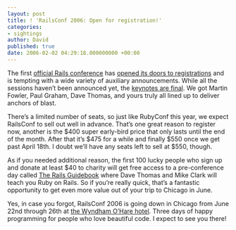 ```yaml
---
layout: post
title: ! 'RailsConf 2006: Open for registration!'
categories:
- sightings
author: David
published: true
date: 2006-02-02 04:29:18.000000000 +00:00
---
```

<p>The first <a href="http://railsconf.org/">official Rails conference</a> has <a href="http://www.railsconf.org/pages/registration">opened its doors to registrations</a> and is tempting with a wide variety of auxiliary announcements. While all the sessions haven&#8217;t been announced yet, the <a href="http://railsconf.org/articles/2006/02/02/announcing-railsconf-2006-keynotes">keynotes are final</a>. We got Martin Fowler, Paul Graham, Dave Thomas, and yours truly all lined up to deliver anchors of blast.</p>
<p>There&#8217;s a limited number of seats, so just like RubyConf this year, we expect RailsConf to sell out well in advance. That&#8217;s one great reason to register now, another is the $400 super early-bird price that only lasts until the end of the month. After that it&#8217;s $475 for a while and finally $550 once we get past April 18th. I doubt we&#8217;ll have any seats left to sell at $550, though.</p>
<p>As if you needed additional reason, the first 100 lucky people who sign up and donate at least $40 to charity will get free access to a pre-conference day called <a href="http://railsconf.org/pages/guidebook">The Rails Guidebook</a> where Dave Thomas and Mike Clark will teach you Ruby on Rails. So if you&#8217;re really quick, that&#8217;s a fantastic opportunity to get even more value out of your trip to Chicago in June.</p>
<p>Yes, in case you forgot, RailsConf 2006 is going down in Chicago from June 22nd through 26th at <a href="http://railsconf.org/pages/hotel">the Wyndham O&rsquo;Hare hotel</a>. Three days of happy programming for people who love beautiful code. I expect to see you there!</p>